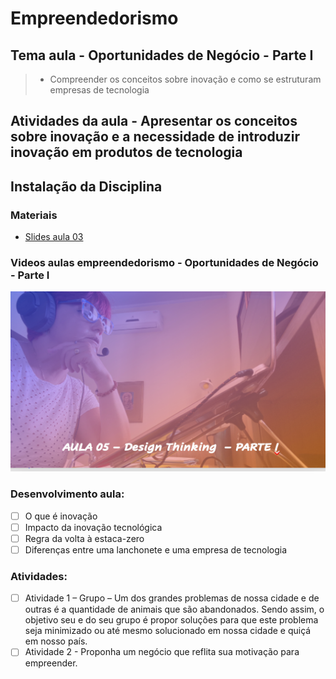 # Empreendedorismo
## Tema aula - Oportunidades de Negócio - Parte I

> * Compreender os conceitos sobre inovação e como se estruturam empresas de tecnologia

## Atividades da aula - Apresentar os conceitos sobre inovação e a necessidade de introduzir inovação em produtos de tecnologia

## Instalação da Disciplina

### Materiais
- [Slides aula 03](Aula_3_oportunidades_de_negocio_parte1.pdf)

### Videos aulas empreendedorismo -  Oportunidades de Negócio - Parte I
[![Aula - Oportunidades de Negócio PARTE I](capa_aula5.png)](https://www.youtube.com/watch?v=cZax4ZMC6nU)


### Desenvolvimento aula: 

- [ ]  O que é inovação 
- [ ]  Impacto da inovação tecnológica
- [ ]  Regra da volta à estaca-zero
- [ ]  Diferenças entre uma lanchonete e uma empresa de tecnologia

### Atividades:

- [ ] Atividade 1 – Grupo – Um dos grandes problemas de nossa cidade e de outras é a quantidade de animais que são abandonados. Sendo assim, o objetivo seu e do seu grupo é propor soluções para que este problema seja minimizado ou até mesmo solucionado em nossa cidade e quiçá em nosso país.
- [ ] Atividade 2 - Proponha um negócio que reflita sua motivação para empreender. 
